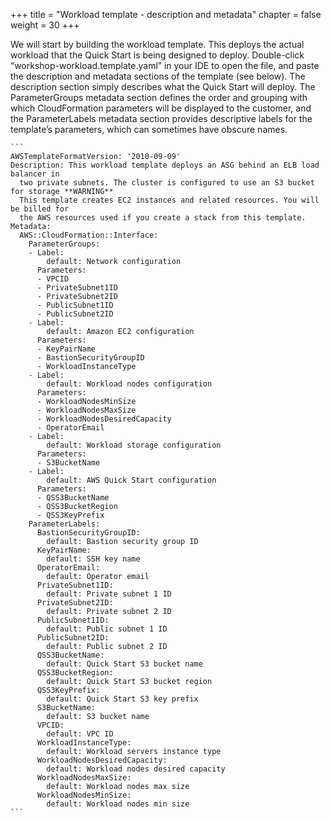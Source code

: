 ﻿+++
title = "Workload template - description and metadata"
chapter = false
weight = 30
+++


We will start by building the workload template. This deploys the actual workload that the Quick Start is being designed to deploy. Double-click “workshop-workload.template.yaml” in your IDE to open the file, and paste the description and metadata sections of the template (see below). The description section simply describes what the Quick Start will deploy. The ParameterGroups metadata section defines the order and grouping with which CloudFormation parameters will be displayed to the customer, and the ParameterLabels metadata section provides descriptive labels for the template’s parameters, which can sometimes have obscure names.

	```
	AWSTemplateFormatVersion: '2010-09-09'
	Description: This workload template deploys an ASG behind an ELB load balancer in
	  two private subnets. The cluster is configured to use an S3 bucket for storage **WARNING**
	  This template creates EC2 instances and related resources. You will be billed for
	  the AWS resources used if you create a stack from this template.
	Metadata:
	  AWS::CloudFormation::Interface:
	    ParameterGroups:
	    - Label:
	        default: Network configuration
	      Parameters:
	      - VPCID
	      - PrivateSubnet1ID
	      - PrivateSubnet2ID
	      - PublicSubnet1ID
	      - PublicSubnet2ID
	    - Label:
	        default: Amazon EC2 configuration
	      Parameters:
	      - KeyPairName
	      - BastionSecurityGroupID
	      - WorkloadInstanceType
	    - Label:
	        default: Workload nodes configuration
	      Parameters:
	      - WorkloadNodesMinSize
	      - WorkloadNodesMaxSize
	      - WorkloadNodesDesiredCapacity
	      - OperatorEmail
	    - Label:
	        default: Workload storage configuration
	      Parameters:
	      - S3BucketName
	    - Label:
	        default: AWS Quick Start configuration
	      Parameters:
	      - QSS3BucketName
	      - QSS3BucketRegion
	      - QSS3KeyPrefix
	    ParameterLabels:
	      BastionSecurityGroupID:
	        default: Bastion security group ID
	      KeyPairName:
	        default: SSH key name
	      OperatorEmail:
	        default: Operator email
	      PrivateSubnet1ID:
	        default: Private subnet 1 ID
	      PrivateSubnet2ID:
	        default: Private subnet 2 ID
	      PublicSubnet1ID:
	        default: Public subnet 1 ID
	      PublicSubnet2ID:
	        default: Public subnet 2 ID
	      QSS3BucketName:
	        default: Quick Start S3 bucket name
	      QSS3BucketRegion:
	        default: Quick Start S3 bucket region
	      QSS3KeyPrefix:
	        default: Quick Start S3 key prefix
	      S3BucketName:
	        default: S3 bucket name
	      VPCID:
	        default: VPC ID
	      WorkloadInstanceType:
	        default: Workload servers instance type
	      WorkloadNodesDesiredCapacity:
	        default: Workload nodes desired capacity
	      WorkloadNodesMaxSize:
	        default: Workload nodes max size
	      WorkloadNodesMinSize:
	        default: Workload nodes min size
	```

